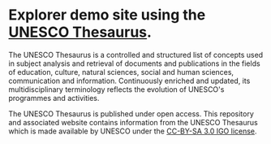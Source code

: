 # Explorer demo site using the [UNESCO Thesaurus](https://vocabularies.unesco.org/browser/thesaurus/).

The UNESCO Thesaurus is a controlled and structured list of concepts used in subject analysis and retrieval of documents and publications in the fields of education, culture, natural sciences, social and human sciences, communication and information. Continuously enriched and updated, its multidisciplinary terminology reflects the evolution of UNESCO's programmes and activities.

The UNESCO Thesaurus is published under open access. This repository and associated website contains information from the UNESCO Thesaurus which is made available by UNESCO under the [CC-BY-SA 3.0 IGO license](http://creativecommons.org/licenses/by-sa/3.0/igo/).
